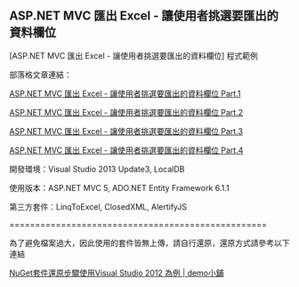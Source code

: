 ## ASP.NET MVC 匯出 Excel - 讓使用者挑選要匯出的資料欄位 ##

[ASP.NET MVC 匯出 Excel - 讓使用者挑選要匯出的資料欄位] 程式範例

部落格文章連結：

[ASP.NET MVC 匯出 Excel - 讓使用者挑選要匯出的資料欄位 Part.1](http://kevintsengtw.blogspot.tw/2014/09/aspnet-mvc-excel-part1.html#.VEHTjfmSypQ)

[ASP.NET MVC 匯出 Excel - 讓使用者挑選要匯出的資料欄位 Part.2](http://kevintsengtw.blogspot.tw/2014/10/aspnet-mvc-excel-part2.html#.VEHTovmSypQ)

[ASP.NET MVC 匯出 Excel - 讓使用者挑選要匯出的資料欄位 Part.3](http://kevintsengtw.blogspot.tw/2014/10/aspnet-mvc-excel-part3.html#.VEHTtvmSypQ)

[ASP.NET MVC 匯出 Excel - 讓使用者挑選要匯出的資料欄位 Part.4](http://kevintsengtw.blogspot.tw/2014/10/aspnet-mvc-excel-part4.html#.VEHT3vmSypQ)

開發環境：Visual Studio 2013 Update3, LocalDB

使用版本：ASP.NET MVC 5, ADO.NET Entity Framework 6.1.1

第三方套件：LinqToExcel, ClosedXML, AlertifyJS

==================================================

為了避免檔案過大，因此使用的套件皆無上傳，請自行還原，還原方式請參考以下連結

 [NuGet套件還原步驟使用Visual Studio 2012 為例 | demo小鋪](http://demo.tc/Post/763)
